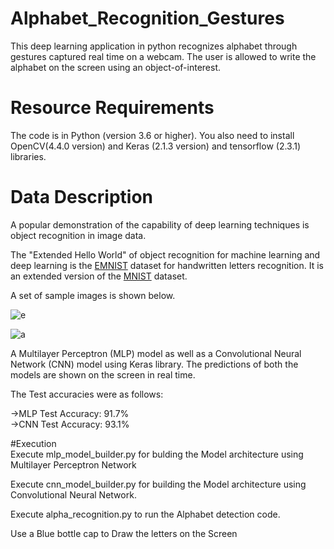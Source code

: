# Alphabet_Recognition_Gestures
This deep learning application in python recognizes alphabet through gestures captured real time on a webcam. The user is allowed to write the alphabet on the screen using an object-of-interest.
# Resource Requirements
The code is in Python (version 3.6 or higher). You also need to install OpenCV(4.4.0 version) and Keras (2.1.3 version) and tensorflow (2.3.1) libraries.
# Data Description 
A popular demonstration of the capability of deep learning techniques is object recognition in image data.

The "Extended Hello World" of object recognition for machine learning and deep learning is the [EMNIST](https://www.kaggle.com/crawford/emnist) dataset for handwritten letters recognition. It is an extended version of the [MNIST](https://en.wikipedia.org/wiki/MNIST_database) dataset.

A set of sample images is shown below.

![e](https://user-images.githubusercontent.com/48173479/104183572-288a8300-5438-11eb-8fda-2bad7c713157.jpg)


![a](https://user-images.githubusercontent.com/48173479/104183726-69829780-5438-11eb-94fd-41143b3f5fb0.jpg)

A Multilayer Perceptron (MLP) model as well as a Convolutional Neural Network (CNN) model using Keras library. The predictions of both the models are shown on the screen in real time.  

The Test accuracies were as follows:  

->MLP Test Accuracy: 91.7%  
->CNN Test Accuracy: 93.1%  

#Execution    
Execute mlp_model_builder.py for bulding the Model architecture using Multilayer Perceptron Network

Execute cnn_model_builder.py for building the Model architecture using Convolutional Neural Network.

Execute alpha_recognition.py to run the Alphabet detection code.  

Use a Blue bottle cap to Draw the letters on the Screen   
  

